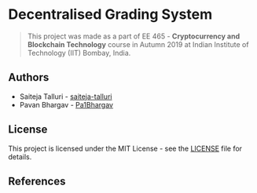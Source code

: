 # Decentralised Grading System
> This project was made as a part of EE 465 - **Cryptocurrency and Blockchain Technology** course in Autumn 2019 at Indian Institute of Technology (IIT) Bombay, India.


## Authors

* Saiteja Talluri - [saiteja-talluri](https://github.com/saiteja-talluri)
* Pavan Bhargav - [Pa1Bhargav](https://github.com/Pa1Bhargav)

## License

This project is licensed under the MIT License - see the [LICENSE](LICENSE) file for details.

## References
